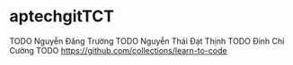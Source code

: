 # aptechgitTCT
TODO Nguyễn Đăng Trường
TODO Nguyễn Thái Đạt Thịnh
TODO Đinh Chí Cường
TODO https://github.com/collections/learn-to-code
